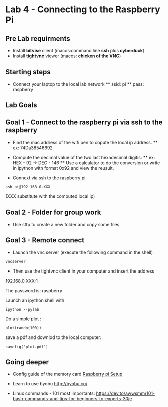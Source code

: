 # Lab 4 - Connecting to the Raspberry Pi


## Pre Lab requirments

* Install **bitvise** client (macos:command line **ssh** plus **cyberduck**)
* Install **tightvnc** viewer (macos: **chicken of the VNC**)

## Starting steps
* Connect your laptop to the local lab network
** ssid: pi
** pass: raspberry

## Lab Goals

## Goal 1 - Connect to the raspberry pi via ssh to the raspberry

* Find the mac address of the wifi pen to copute the local ip address.
** ex: 74Da38546692
* Compute the decimal value of the two last hexadecimal digitis:
** ex: HEX - 92 -> DEC - 146
** Use a calculator to do the conversion or write in ipython with format 0x92 and view the reusult.


* Connext via ssh to the raspberry pi

`
ssh pi@192.168.0.XXX
`

(XXX substitute with the computed local ip)

## Goal 2 - Folder for group work

* Use sftp to create a new folder and copy some files

## Goal 3 - Remote connect

* Launch the vnc server (execute the following command in the shell)

`
vncserver
`

* Then use the tightvnc client in your computer and insert the address

192.168.0.XXX:1

The password is: raspberry

Launch an ipython shell with

`
ipython --pylab
`

Do a simple plot :

`
plot(randn(100))
`

save a pdf and downlod to the local computer:  

`
savefig('plot.pdf')
`


## Going deeper
* Config guide of the memory card [Raspberry pi Setup](lab5.1-setting-up-raspberry-pi.md)

* Learn to use byobu http://byobu.co/

* Linux commands - 101 most importants: https://dev.to/awwsmm/101-bash-commands-and-tips-for-beginners-to-experts-30je
